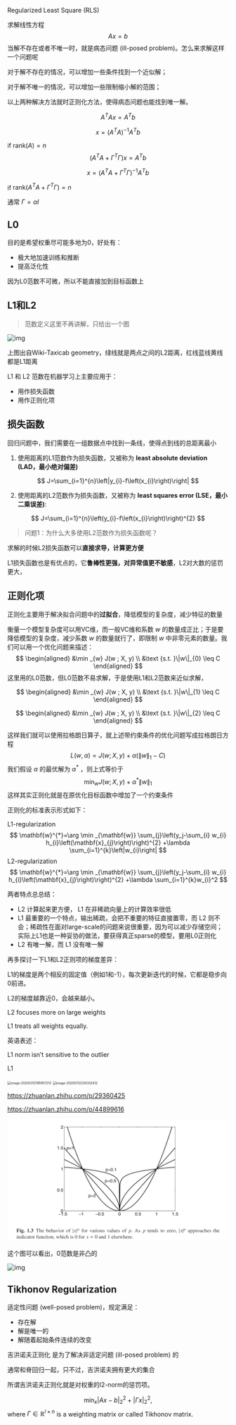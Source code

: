 Regularized Least Square (RLS)



求解线性方程
$$
A x = b
$$
当解不存在或者不唯一时，就是病态问题 (ill-posed problem)。怎么来求解这样一个问题呢



对于解不存在的情况，可以增加一些条件找到一个近似解；

对于解不唯一的情况，可以增加一些限制缩小解的范围；



以上两种解决方法就时正则化方法，使得病态问题也能找到唯一解。


$$
A^T A x = A^T b
$$

$$
x = (A^T A)^{-1} A^T b
$$

if $\text{rank}(A) = n$
$$
(A^T A + \Gamma^T \Gamma) x = A^T b
$$

$$
x = (A^T A + \Gamma^T \Gamma)^{-1} A^T b
$$

if $\text{rank}(A^T A + \Gamma^T \Gamma) = n$



通常 $\Gamma = \alpha I$



## L0 

目的是希望权重尽可能多地为0，好处有：

- 极大地加速训练和推断
- 提高泛化性



因为L0范数不可微，所以不能直接加到目标函数上





## L1和L2

> 范数定义这里不再讲解，只给出一个图

![img](https://upload.wikimedia.org/wikipedia/commons/thumb/0/08/Manhattan_distance.svg/200px-Manhattan_distance.svg.png)

上图出自Wiki-Taxicab geometry，绿线就是两点之间的L2距离，红线蓝线黄线都是L1距离



L1 和 L2 范数在机器学习上主要应用于：

- 用作损失函数
- 用作正则化项



## 损失函数

回归问题中，我们需要在一组数据点中找到一条线，使得点到线的总距离最小



1. 使用距离的L1范数作为损失函数，又被称为 **least absolute deviation (LAD，最小绝对偏差)**

$$
J=\sum_{i=1}^{n}\left|y_{i}-f\left(x_{i}\right)\right|
$$

2. 使用距离的L2范数作为损失函数，又被称为 **least squares error (LSE，最小二乘误差)**:

$$
J=\sum_{i=1}^{n}\left(y_{i}-f\left(x_{i}\right)\right)^{2}
$$

> 问题1：为什么大多使用L2范数作为损失函数呢？

求解的时候L2损失函数可以**直接求导，计算更方便**



L1损失函数也是有优点的，它**鲁棒性更强，对异常值更不敏感**，L2对大数的惩罚更大，



## 正则化项

正则化主要用于解决拟合问题中的**过拟合**，降低模型的复杂度，减少特征的数量

衡量一个模型复杂度可以用VC维，而一般VC维和系数 $w$ 的数量成正比；于是要降低模型的复杂度，减少系数 $w$ 的数量就行了，即限制 $w$ 中非零元素的数量。我们可以用一个优化问题来描述：
$$
\begin{aligned}
&\min _{w} J(w ; X, y) \\
&\text {s.t. }\|w\|_{0} \leq C
\end{aligned}
$$
这里用的L0范数，但L0范数不易求解，于是使用L1和L2范数来近似求解，

$$
\begin{aligned}
&\min _{w} J(w ; X, y) \\
&\text {s.t. }\|w\|_{1} \leq C
\end{aligned}
$$

$$
\begin{aligned}
&\min _{w} J(w ; X, y) \\
&\text {s.t. }\|w\|_{2} \leq C
\end{aligned}
$$

这样我们就可以使用拉格朗日算子，就上述带约束条件的优化问题写成拉格朗日方程
$$
L(w, \alpha)=J(w ; X, y)+\alpha\left(\|w\|_{1}-C\right)
$$
我们假设 $\alpha$ 的最优解为 $\alpha^*$ ，则上式等价于
$$
\min _{w} J(w ; X, y)+\alpha^{*}\|w\|_{1}
$$
这样其实正则化就是在原优化目标函数中增加了一个约束条件



正则化的标准表示形式如下：

L1-regularization 
$$
\mathbf{w}^{*}=\arg \min _{\mathbf{w}} \sum_{j}\left(y_j-\sum_{i} w_{i} h_{i}\left(\mathbf{x}_{j}\right)\right)^{2}
+\lambda \sum_{i=1}^{k}\left|w_{i}\right|
$$
L2-regularization
$$
\mathbf{w}^{*}=\arg \min _{\mathbf{w}} \sum_{j}\left(y_j-\sum_{i} w_{i} h_{i}\left(\mathbf{x}_{j}\right)\right)^{2}
+\lambda \sum_{i=1}^{k}w_{i}^2
$$






两者特点总总结：

- L2 计算起来更方便， L1 在非稀疏向量上的计算效率很低
- L1 最重要的一个特点，输出稀疏，会把不重要的特征直接置零，而 L2 则不会；稀疏性在面对large-scale的问题来说很重要，因为可以减少存储空间；实际上L1也是一种妥协的做法，要获得真正sparse的模型，要用L0正则化
- L2 有唯一解，而 L1 没有唯一解



再多探讨一下L1和L2正则项的梯度差异：

L1的梯度是两个相反的固定值（例如1和-1），每次更新迭代的时候，它都是稳步向0前进。

L2的梯度越靠近0，会越来越小。



L2 focuses more on large weights

L1 treats all weights equally.

英语表述：

L1 norm isn’t sensitive to the outlier

 

L1

<img src="C:\Users\Jerry\AppData\Roaming\Typora\typora-user-images\image-20200312195957213.png" alt="image-20200312195957213" style="zoom: 50%;" /> 

<img src="C:\Users\Jerry\AppData\Roaming\Typora\typora-user-images\image-20200312200332412.png" alt="image-20200312200332412" style="zoom: 50%;" /> 



https://zhuanlan.zhihu.com/p/29360425

https://zhuanlan.zhihu.com/p/44899616



![img](https://raw.githubusercontent.com/yzy1996/Image-Hosting/master/20200515200555)

这个图可以看出，0范数是非凸的





![img](https://upload.wikimedia.org/wikipedia/commons/6/60/Vector_norms.png)





## Tikhonov Regularization

适定性问题 (well-posed problem)，规定满足：

- 存在解
- 解是唯一的
- 解随着起始条件连续的改变



吉洪诺夫正则化 是为了解决非适定问题 (ill-posed problem) 的

通常和脊回归一起，只不过，吉洪诺夫拥有更大的集合



所谓吉洪诺夫正则化就是对权重的l2-norm的惩罚项。




$$
\min _{x}|A x-b|_{2}^{2}+|\Gamma x|_{2}^{2},
$$
where $\Gamma \in \mathbb{R}^{l \times n}$ is a weighting matrix or called Tikhonov matrix.





